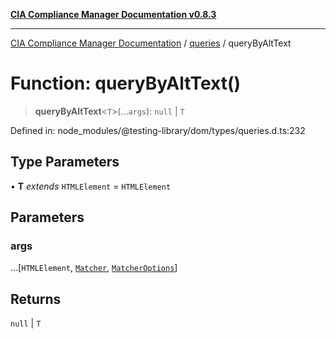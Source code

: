 [**CIA Compliance Manager Documentation v0.8.3**](../../../README.md)

***

[CIA Compliance Manager Documentation](../../../globals.md) / [queries](../README.md) / queryByAltText

# Function: queryByAltText()

> **queryByAltText**\<`T`\>(...`args`): `null` \| `T`

Defined in: node\_modules/@testing-library/dom/types/queries.d.ts:232

## Type Parameters

• **T** *extends* `HTMLElement` = `HTMLElement`

## Parameters

### args

...\[`HTMLElement`, [`Matcher`](../../../type-aliases/Matcher.md), [`MatcherOptions`](../../../interfaces/MatcherOptions.md)\]

## Returns

`null` \| `T`

